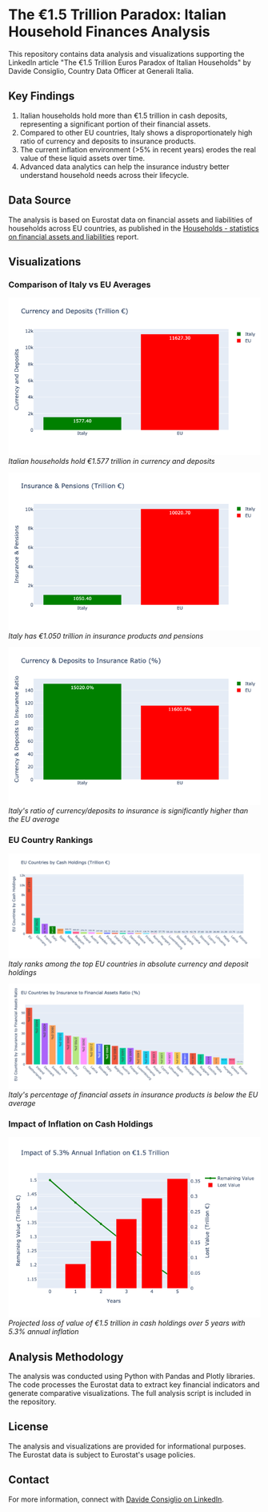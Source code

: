 # The €1.5 Trillion Paradox: Italian Household Finances Analysis

This repository contains data analysis and visualizations supporting the LinkedIn article "The €1.5 Trillion Euros Paradox of Italian Households" by Davide Consiglio, Country Data Officer at Generali Italia.

## Key Findings

1. Italian households hold more than €1.5 trillion in cash deposits, representing a significant portion of their financial assets.
2. Compared to other EU countries, Italy shows a disproportionately high ratio of currency and deposits to insurance products.
3. The current inflation environment (>5% in recent years) erodes the real value of these liquid assets over time.
4. Advanced data analytics can help the insurance industry better understand household needs across their lifecycle.

## Data Source

The analysis is based on Eurostat data on financial assets and liabilities of households across EU countries, as published in the [Households - statistics on financial assets and liabilities](https://ec.europa.eu/eurostat/statistics-explained/index.php?title=Households_-_statistics_on_financial_assets_and_liabilities) report.

## Visualizations

### Comparison of Italy vs EU Averages

![Currency and Deposits: Italy vs EU](italy_eu_deposits.png)
*Italian households hold €1.577 trillion in currency and deposits*

![Insurance & Pensions: Italy vs EU](italy_eu_insurance.png)
*Italy has €1.050 trillion in insurance products and pensions*

![Currency to Insurance Ratio: Italy vs EU](italy_eu_cad_ins_ratio.png)
*Italy's ratio of currency/deposits to insurance is significantly higher than the EU average*

### EU Country Rankings

![EU Countries by Cash Holdings](eu_deposits_ranking.png)
*Italy ranks among the top EU countries in absolute currency and deposit holdings*

![EU Countries by Insurance to Financial Assets Ratio](eu_ins_fa_ranking.png)
*Italy's percentage of financial assets in insurance products is below the EU average*

### Impact of Inflation on Cash Holdings

![Inflation Impact](inflation_impact.png)
*Projected loss of value of €1.5 trillion in cash holdings over 5 years with 5.3% annual inflation*

## Analysis Methodology

The analysis was conducted using Python with Pandas and Plotly libraries. The code processes the Eurostat data to extract key financial indicators and generate comparative visualizations. The full analysis script is included in the repository.

## License

The analysis and visualizations are provided for informational purposes. The Eurostat data is subject to Eurostat's usage policies.

## Contact

For more information, connect with [Davide Consiglio on LinkedIn](https://www.linkedin.com/in/davideconsiglio/). 